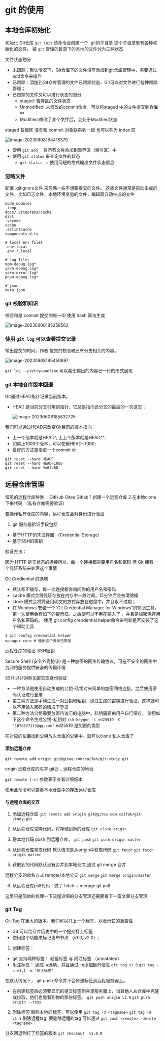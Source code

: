 # git 的使用

## 本地仓库初始化

初始化 Git仓库 `git init`  该命令会创建一个 .git的子目录 这个子目录里有各种初始化的文件。
被 `git`  管理的目录下的本地的文件分为三种状态

文件状态划分
- 未跟踪：默认情况下，Git仓库下的文件没有添加到git仓库管理中，需要通过add命令来操作
- 已跟踪：添加到Git仓库管理的文件已跟踪状态，Git可以对文件进行各种跟踪管理；
- 已跟踪的文件又可以进行状态的划分
  - staged: 暂存区的文件状态
  - Unmodified: 未修改的commit命令，可以将staged 中的文件提交到仓库中
  - Modified:修改了某个文件后，会处于Modified状态

staged 暂缓区 没有和 commit 对象联系到一起 也可以称为 index 区



![image-20230608184418379](https://cyzblog-1305365553.cos.ap-guangzhou.myqcloud.com/image-20230608184418379.png)


- 使用 `git add .` 将所有文件添加到暂存区（索引区）中
- 使用 `git status` 来查询文件的状态
  - `git status -s` 使用简短的格式输出文件状态信息

### 忽略文件
配置 .gitignore文件 来忽略一些不想要提交的文件。
这些文件通常是自动生成的文件，比如日志文件，本地环境变量的文件，编辑器自动生成的文件

```shell
node_modules
.temp
docs/.vitepress/cache
dist
.vscode
cache
.eslintcache
components.d.ts

# local env files
.env.local
.env.*.local

# Log files
npm-debug.log*
yarn-debug.log*
yarn-error.log*
pnpm-debug.log*

# json
meta.json
```

### git 校验和知识

校验和是 commit 提交的唯一ID 使用 hash 算法生成

![image-20230608185258562](https://cyzblog-1305365553.cos.ap-guangzhou.myqcloud.com/image-20230608185258562.png)





### 使用 `git log` 可以查看提交记录

输出提交的时间，作者 提交的校验和还有分支相关的内容。



![image-20230608185450897](https://cyzblog-1305365553.cos.ap-guangzhou.myqcloud.com/image-20230608185450897.png)



`git log --pretty=oneline` 可以美化输出的内容已一行的形式展现



### git 本地仓库版本回退

Git通过HEAD指针记录当前版本。

- HEAD 是当前分支引用的指针，它总是指向该分支的最后的一次提交；

  ![image-20230608185832725](https://cyzblog-1305365553.cos.ap-guangzhou.myqcloud.com/image-20230608185832725.png)

我们可以通过HEAD来改变Git目前的版本指向：

- 上一个版本就是HEAD^, 上上个版本就是HEAD^^;
- 如果上1000个版本，可以使用HEAD~1000;
- 最好的方式是指定一个commit id;

```shell
git reset --hard HEAD^
git reset --hard HEAD~1000
git reset --hard 9e8fc88
```


## 远程仓库管理

常见的远程仓库种类：
GitHub Gitee Gitlab
1.创建一个远程仓库
2.在本地clone下来代码 （私有仓库需要验证）

要操作私有仓库的内容，远程仓库会对身份进行验证

1. git 服务器验证手段包括
- 基于HTTP的凭证存储 （Credential Storage）
- 基于SSH的密钥

验证方法：

因为 HTTP 是无状态的连接所以，每一个连接都需要用户名和密码
但 Git 拥有一个凭证系统来处理这个事情

Git Crediential 的选项
- 默认都不缓存，每一次连接都会询问你的用户名和密码
- cache 模式会将凭证存放在内存中一段时间。15分钟后会被清除掉
- store 模式会将凭证用明文的方式存放在磁盘中，并且永不过期；
- 在 Windows 安装一个“Git Credential Manager for Windows”的辅助工具，第一次使用会有如下的提示框。之后便可以不用在输入了 ，并且是加密保存用户名和密码的。
使用 git config crendential.helper命令来判断是否安装了这个辅助工具

```shell
$ git config credential.helper
manager-core # 输出这个表示已安装
```


远程仓库的验证-SSH密钥

Secure Shell (安全外壳协议) 是一种加密的网络传输协议，可在不安全的网络中为网络服务提供安全的传输环境

SSH 以非对称加密实现身份验证
- 一种方法是使用自动生成的公钥-私钥对来简单的加密网络连接。之后使用密码认证进行登录
- 第二种方法是手动生成一对公钥和私钥，通过生成的密钥进行验证，这样就可以不用输入密码的情况下登录
- 第二种方法公钥需要放置待访问的电脑中，私钥需要由用户自行保存。
使用如下这个命令生成公钥-私钥对
`ssh-keygen -t ed25519 -C "1078377113@qq.com"`
ed25519 是加密的类型

在对应的位置找到公钥放入仓库的公钥中。就可以clone 私人仓库了

#### 添加远程仓库

`git remote add origin git@gitee.com:caifah/git-study.git`

origin 远程仓库的名字 git@... 远程仓库的地址

`git remote [-v]` 参数表示查看详细版本

使用此命令可以查看本地仓库中的存放远程仓库

#### 与远程仓库的交互
1. 添加远程仓库
`git remote add origin git@gitee.com:caifah/git-study.git`

2. 从远程仓库克隆代码，将存储到新的仓库
`git clone origin`

3. 将本地代码 push 到远程仓库，
`git push`
`git push origin master`

4. 从远程仓库获取代码
默认情况是从origin中获取代码
`git fetch`
`git fetch origin matser`

5. 获取到的代码默认没有合并到本地仓库,通过 git merge 合并

远程分支的命名方式 remote/本地分支
`git merge`
`git merge origin/master`

6. 从远程仓库pull代码：做了 fetch + merage
git pull

这里只是简单的梳理一下流程详细的分支管理还需要看下一篇文章分支管理

### git Tag

Git Tag
在重大的版本，我们可以打上一个标签，以表示它的重要性
- Git 可以给仓库历史中的一个提交打上标签
- 使用这个功能来标记发布节点 （v1.0, v2.0）;
1. 创建标签：
  - git 支持两种标签： 轻量标签 与 附注标签 （annotated）
  - 附注标签： 通过-a选项，并且通过-m添加额外信息
  `git tag v1.0`
  `git tag -a v1.1 -m '附注标签'`

  在默认情况下， git push 命令并不会传送标签到远程服务器上。
  - 在创建标签后必须要显示的提交标签到共享服务器上，当其他人从仓库中克隆或拉取，他们也能看到你的那些标签。
  `git push origin v1.0`
  `git push origin --tags`

2. 删除标签
删除本地的标签，可以使用 `git tag -d <tagname>`
`git tag -d v1.1`
删除远程tag:
要删除远程的tag 可以通过  `git push <remote> -delete <tagname>`

分支回退到打了标签的版本
`git checkout  v1.0.0`